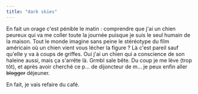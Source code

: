 ```yaml
---
title: "dark skies"
---
```


En fait un orage c'est pénible le matin : comprendre que j'ai un chien peureux
qui va me coller toute la journée puisque je suis le seul humain de la maison.
Tout le monde imagine sans peine le stéréotype du film américain où un chien
vient vous lécher la figure ? Là c'est pareil sauf qu'elle y va à coups de
griffes. Oui j'ai un chien qui a conscience de son haleine aussi, mais ça
s'arrête là. Grmbl sale bête. Du coup je me lève (trop tôt), et après avoir
cherché ce p... de dijoncteur de m... je peux enfin aller <s>blogger</s>
déjeuner.

En fait, je vais refaire du café.

